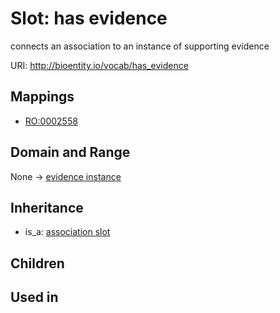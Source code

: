 # Slot: has evidence


connects an association to an instance of supporting evidence

URI: http://bioentity.io/vocab/has_evidence
## Mappings

 * [RO:0002558](http://purl.obolibrary.org/obo/RO_0002558)
## Domain and Range

None -> [evidence instance](EvidenceInstance.md)
## Inheritance

 *  is_a: [association slot](association_slot.md)
## Children

## Used in

